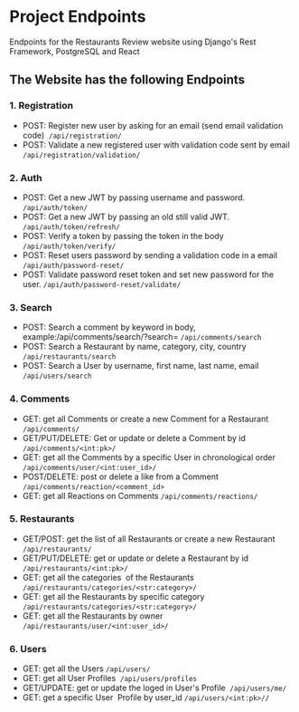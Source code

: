 # Project Endpoints
Endpoints for the Restaurants Review website using Django's Rest Framework, PostgreSQL and React

## The Website has the following Endpoints

### 1. Registration
- POST: Register new user by asking for an email (send email validation code) 
```/api/registration/```
- POST: Validate a new registered user with validation code sent by email
```/api/registration/validation/ ```

### 2. Auth
- POST: Get a new JWT by passing username and password.
```/api/auth/token/  ```
- POST: Get a new JWT by passing an old still valid JWT. 
```/api/auth/token/refresh/ ```
- POST: Verify a token by passing the token in the body 
```/api/auth/token/verify/ ```
-  POST: Reset users password by sending a validation code in a email
```/api/auth/password-reset/ ```
- POST: Validate password reset token and set new password for the user.
```/api/auth/password-reset/validate/```

### 3. Search
- POST: Search a comment by keyword in body, example:/api/comments/search/?search=<keyword in body>
```/api/comments/search```
- POST: Search a Restaurant by name, category, city, country
```/api/restaurants/search```
- POST: Search a User by username, first name, last name, email
```/api/users/search```

### 4. Comments
- GET: get all Comments or create a new Comment for a Restaurant
 ```/api/comments/``` 
 - GET/PUT/DELETE: Get or update or delete a Comment by id
```/api/comments/<int:pk>/``` 
- GET: get all the Comments by a specific User in chronological order
```/api/comments/user/<int:user_id>/```
- POST/DELETE: post or delete a like from a Comment
```/api/comments/reaction/<comment_id>```
- GET: get all Reactions on Comments
```/api/comments/reactions/```

### 5. Restaurants
- GET/POST: get the list of all Restaurants or create a new Restaurant 
 ```/api/restaurants/``` 
- GET/PUT/DELETE: get or update or delete a Restaurant by id
```/api/restaurants/<int:pk>/``` 
- GET: get all the categories  of the Restaurants
```/api/restaurants/categories/<str:category>/```
- GET: get all the Restaurants by specific category 
```/api/restaurants/categories/<str:category>/```
- GET: get all the Restaurants by owner
```/api/restaurants/user/<int:user_id>/```

### 6. Users
- GET: get all the Users
 ```/api/users/``` 
- GET: get all User Profiles 
```/api/users/profiles``` 
- GET/UPDATE: get or update the loged in User's Profile 
```/api/users/me/```
- GET: get a specific User  Profile by user_id
```/api/users/<int:pk>//```
